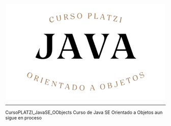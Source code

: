 <div align= "center">
  <img  src="https://github.com/TacosConChelas/TacosConChelas/blob/main/TitleStyles/CursoPLATZI_JavaSE_OObjects_title.png" alt="title" width="500" height="300"/>
</div>

---

CursoPLATZI_JavaSE_OObjects
Curso de Java SE Orientado a Objetos aun sigue en proceso
